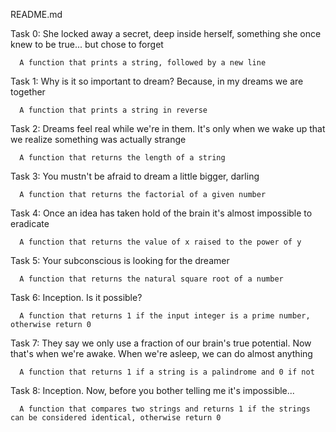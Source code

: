 README.md 

Task 0: She locked away a secret, deep inside herself, something she once knew to be true... but chose to forget

      A function that prints a string, followed by a new line
Task 1: Why is it so important to dream? Because, in my dreams we are together

      A function that prints a string in reverse
Task 2: Dreams feel real while we're in them. It's only when we wake up that we realize something was actually strange

      A function that returns the length of a string
Task 3: You mustn't be afraid to dream a little bigger, darling

      A function that returns the factorial of a given number
Task 4: Once an idea has taken hold of the brain it's almost impossible to eradicate

      A function that returns the value of x raised to the power of y
Task 5: Your subconscious is looking for the dreamer

      A function that returns the natural square root of a number
Task 6: Inception. Is it possible?

      A function that returns 1 if the input integer is a prime number, otherwise return 0
Task 7: They say we only use a fraction of our brain's true potential. Now that's when we're awake. When we're asleep, we can do almost anything

      A function that returns 1 if a string is a palindrome and 0 if not
Task 8: Inception. Now, before you bother telling me it's impossible...

      A function that compares two strings and returns 1 if the strings can be considered identical, otherwise return 0
